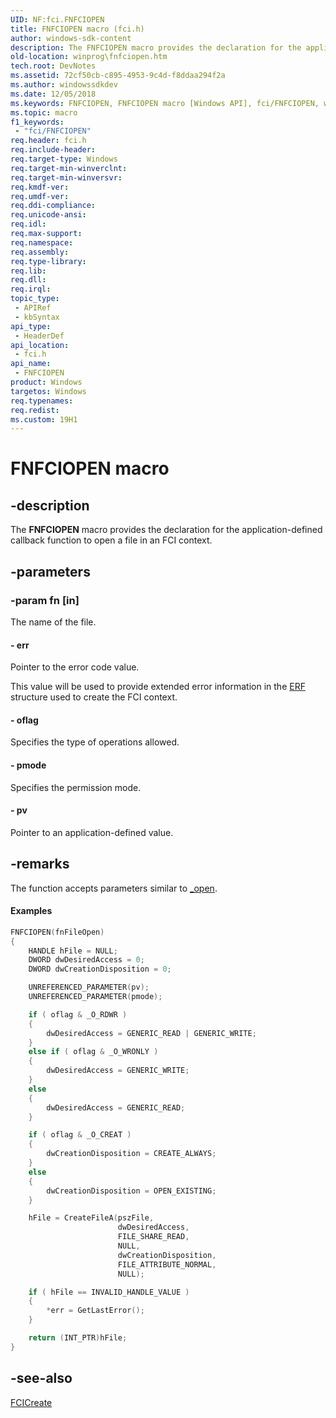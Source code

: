 ```yaml
---
UID: NF:fci.FNFCIOPEN
title: FNFCIOPEN macro (fci.h)
author: windows-sdk-content
description: The FNFCIOPEN macro provides the declaration for the application-defined callback function to open a file in an FCI context.
old-location: winprog\fnfciopen.htm
tech.root: DevNotes
ms.assetid: 72cf50cb-c895-4953-9c4d-f8ddaa294f2a
ms.author: windowssdkdev
ms.date: 12/05/2018
ms.keywords: FNFCIOPEN, FNFCIOPEN macro [Windows API], fci/FNFCIOPEN, winprog.fnfciopen
ms.topic: macro
f1_keywords: 
 - "fci/FNFCIOPEN"
req.header: fci.h
req.include-header: 
req.target-type: Windows
req.target-min-winverclnt: 
req.target-min-winversvr: 
req.kmdf-ver: 
req.umdf-ver: 
req.ddi-compliance: 
req.unicode-ansi: 
req.idl: 
req.max-support: 
req.namespace: 
req.assembly: 
req.type-library: 
req.lib: 
req.dll: 
req.irql: 
topic_type:
 - APIRef
 - kbSyntax
api_type:
 - HeaderDef
api_location:
 - fci.h
api_name:
 - FNFCIOPEN
product: Windows
targetos: Windows
req.typenames: 
req.redist: 
ms.custom: 19H1
---
```


# FNFCIOPEN macro


## -description


The <b>FNFCIOPEN</b> macro provides the declaration for the application-defined callback function to open a file in an FCI context.


## -parameters




### -param fn [in]

The name of the file.


#### - err

Pointer to the error code value. 

This value will be used to provide extended error information in the <a href="https://docs.microsoft.com/windows/desktop/api/fdi_fci_types/ns-fdi_fci_types-erf">ERF</a> structure used to create the FCI context.


#### - oflag

Specifies the type of operations allowed.


#### - pmode

Specifies the permission mode.


#### - pv

Pointer to an application-defined value.


## -remarks



The function accepts parameters similar to <a href="http://go.microsoft.com/fwlink/p/?linkid=196548">_open</a>.


#### Examples


```cpp
FNFCIOPEN(fnFileOpen)
{
    HANDLE hFile = NULL;
    DWORD dwDesiredAccess = 0; 
    DWORD dwCreationDisposition = 0;

    UNREFERENCED_PARAMETER(pv);
    UNREFERENCED_PARAMETER(pmode);

    if ( oflag & _O_RDWR )
    {
        dwDesiredAccess = GENERIC_READ | GENERIC_WRITE;
    }
    else if ( oflag & _O_WRONLY )
    {
        dwDesiredAccess = GENERIC_WRITE;
    }
    else
    {
        dwDesiredAccess = GENERIC_READ;
    }

    if ( oflag & _O_CREAT )
    {
        dwCreationDisposition = CREATE_ALWAYS;
    }
    else
    {
        dwCreationDisposition = OPEN_EXISTING;
    }

    hFile = CreateFileA(pszFile, 
                        dwDesiredAccess,
                        FILE_SHARE_READ,
                        NULL,
                        dwCreationDisposition,
                        FILE_ATTRIBUTE_NORMAL,
                        NULL);

    if ( hFile == INVALID_HANDLE_VALUE )
    {
        *err = GetLastError();
    }

    return (INT_PTR)hFile;
}

```





## -see-also




<a href="https://docs.microsoft.com/windows/desktop/api/fci/nf-fci-fcicreate">FCICreate</a>
 

 


